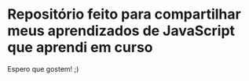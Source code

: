<H1>Repositório feito para compartilhar meus aprendizados de JavaScript que aprendi em curso</H1>
<p>Espero que gostem! ;)</p>
